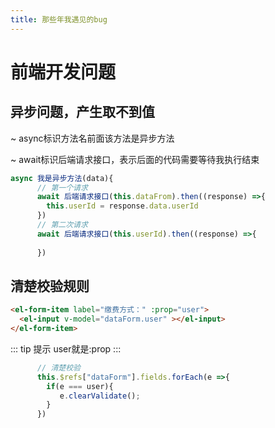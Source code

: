 ```yaml
---
title: 那些年我遇见的bug
---
```


# 前端开发问题

## 异步问题，产生取不到值
~ async标识方法名前面该方法是异步方法

~ await标识后端请求接口，表示后面的代码需要等待我执行结束
``` js
async 我是异步方法(data){
      // 第一个请求
      await 后端请求接口(this.dataFrom).then((response) =>{
        this.userId = response.data.userId
      })
      // 第二次请求
      await 后端请求接口(this.userId).then((response) =>{
        
      })
```

## 清楚校验规则

``` html
<el-form-item label="缴费方式：" :prop="user">
  <el-input v-model="dataForm.user" ></el-input>
</el-form-item>
```
::: tip 提示
  user就是:prop
:::

``` js
      // 清楚校验
      this.$refs["dataForm"].fields.forEach(e =>{
        if(e === user){
           e.clearValidate();
        }
      })
```